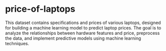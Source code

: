 # price-of-laptops
This dataset contains specifications and prices of various laptops, designed for building a machine learning model to predict laptop prices. The goal is to analyze the relationships between hardware features and price, preprocess the data, and implement predictive models using machine learning techniques.
